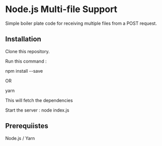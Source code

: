 # Node.js Multi-file Support
Simple boiler plate code for receiving multiple files from a POST request.

## Installation

Clone this repository.

Run this command : 

npm install --save

OR

yarn

This will fetch the dependencies

Start the server : node index.js


## Prerequiistes

Node.js / Yarn
